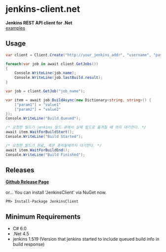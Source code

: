 jenkins-client.net
====

__Jenkins REST API client for .Net__
<br>
[examples](https://github.com/pjc0247/jenkins-client.net/tree/master/src/examples/Example)

Usage
----
```c#
var client = Client.Create("http://your_jenkins_addr", "username", "password");

foreach(var job in await client.GetJobs())
{
    Console.WriteLine(job.name);
    Console.WriteLine(job.lastBuild.result);
}
```

```c#
var job = client.GetJob("job_name");

var item = await job.BuildAsync(new Dictionary<string, string>() {
    ["param1"] = "value1"
    ["param2"] = "value2"
});
Console.WriteLine("Build Queued");

/* 요청한 빌드가 jenkins 빌드 큐에서 실제 빌드로 옮겨질 때 까지 대기한다. */
await item.WaitForBuildStart();
Console.WriteLine("Build Started");

/* 요청한 빌드가 완료, 혹은 중지될때까지 대기한다. */
await item.WaitForBuildEnd();
Console.WriteLine("Build Finished");
```

Releases
----
__[Github Release Page](https://github.com/pjc0247/jenkins-client.net/releases)__<br><br>
or... You can install 'JenkinsClient' via NuGet now.
```
PM> Install-Package JenkinsClient
```

Minimum Requirements
----
* C# 6.0
* .Net 4.5
* jenkins 1.519 (Version that jenkins started to include queued build info in build response)
